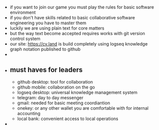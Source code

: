 - if you want to join our game you must play the rules for basic software environment
- if you don't have skills related to basic collaborative software engineering you have to master them
- luckily we are using plain text for core matters
- but the way text become accepted requires works with git version control system
- our site: https://cv.land is build completely using logseq knowledge graph notation published to github
-
- ## must haves for leaders
	- github desktop: tool for collaboration
	- github mobile: collaboration on the go
	- logseq desktop: universal knowledge management system
	- telegram: day to day messenger
	- gmail: needed for basic meeting coordiantion
	- onekey: or any other wallet you are comfortable with for internal accounting
	- local bank: convenient access to local operations
-